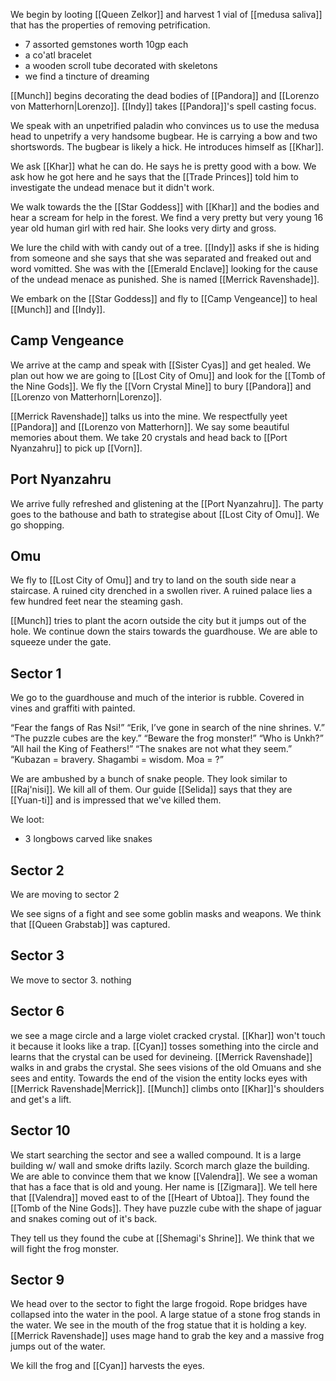 We begin by looting [[Queen Zelkor]] and harvest 1 vial of [[medusa saliva]] that has the properties of removing petrification.

- 7 assorted gemstones worth 10gp each
- a co'atl bracelet
- a wooden scroll tube decorated with skeletons
- we find a tincture of dreaming

[[Munch]] begins decorating the dead bodies of [[Pandora]] and [[Lorenzo von Matterhorn|Lorenzo]]. [[Indy]] takes [[Pandora]]'s spell casting focus. 

We speak with an unpetrified paladin who convinces us to use the medusa head to unpetrify a very handsome bugbear. He is carrying a bow and two shortswords. The bugbear is likely a hick. He introduces himself as [[Khar]].

We ask [[Khar]] what he can do. He says he is pretty good with a bow. We ask how he got here and he says that the [[Trade Princes]] told him to investigate the undead menace but it didn't work.

We walk towards the the [[Star Goddess]] with [[Khar]] and the bodies and hear a scream for help in the forest. We find a very pretty but very young 16 year old human girl with red hair. She looks very dirty and gross.

We lure the child with with candy out of a tree. [[Indy]] asks if she is hiding from someone and she says that she was separated and freaked out and word vomitted. She was with the [[Emerald Enclave]] looking for the cause of the undead menace as punished. She is named [[Merrick Ravenshade]].

We embark on the [[Star Goddess]] and fly to [[Camp Vengeance]] to heal [[Munch]] and [[Indy]].

## Camp Vengeance

We arrive at the camp and speak with [[Sister Cyas]] and get healed. We plan out how we are going to [[Lost City of Omu]] and look for the [[Tomb of the Nine Gods]]. We fly the [[Vorn Crystal Mine]] to bury [[Pandora]] and [[Lorenzo von Matterhorn|Lorenzo]]. 

[[Merrick Ravenshade]] talks us into the mine. We respectfully yeet [[Pandora]] and [[Lorenzo von Matterhorn]]. We say some beautiful memories about them. We take 20 crystals and head back to [[Port Nyanzahru]] to pick up [[Vorn]].

## Port Nyanzahru

We arrive fully refreshed and glistening at the [[Port Nyanzahru]]. The party goes to the bathouse and bath to strategise about [[Lost City of Omu]]. We go shopping.

## Omu

We fly to [[Lost City of Omu]] and try to land on the south side near a staircase. A ruined city drenched in a swollen river. A ruined palace lies a few hundred feet near the steaming gash. 

[[Munch]] tries to plant the acorn outside the city but it jumps out of the hole. We continue down the stairs towards the guardhouse. We are able to squeeze under the gate.

## Sector 1

We go to the guardhouse and much of the interior is rubble. Covered in vines and graffiti with painted.

“Fear the fangs of Ras Nsi!”
“Erik, I’ve gone in search of the nine shrines. V.”
“The puzzle cubes are the key.”
“Beware the frog monster!”
“Who is Unkh?”
“All hail the King of Feathers!”
“The snakes are not what they seem.”
“Kubazan = bravery. Shagambi = wisdom. Moa = ?”

We are ambushed by a bunch of snake people. They look similar to [[Raj'nisi]]. We kill all of them. Our guide [[Selida]] says that they are [[Yuan-ti]] and is impressed that we've killed them.

We loot:
- 3 longbows carved like snakes

## Sector 2

We are moving to sector 2

We see signs of a fight and see some goblin masks and weapons. We think that [[Queen Grabstab]] was captured.

## Sector 3

We move to sector 3. nothing

## Sector 6

we see a mage circle and a large violet cracked crystal. [[Khar]] won't touch it because it looks like a trap. [[Cyan]] tosses something into the circle and learns that the crystal can be used for devineing. [[Merrick Ravenshade]] walks in and grabs the crystal. She sees visions of the old Omuans and she sees and entity. Towards the end of the vision the entity locks eyes with [[Merrick Ravenshade|Merrick]]. [[Munch]] climbs onto [[Khar]]'s shoulders and get's a lift.

## Sector 10

We start searching the sector and see a walled compound. It is a large building w/ wall and smoke drifts lazily. Scorch march glaze the building. We are able to convince them that we know [[Valendra]]. We see a woman that has a face that is old and young. Her name is [[Zigmara]]. We tell here that [[Valendra]] moved east to of the [[Heart of Ubtoa]]. They found the [[Tomb of the Nine Gods]]. They have puzzle cube with the shape of jaguar and snakes coming out of it's back.

They tell us they found the cube at [[Shemagi's Shrine]]. We think that we will fight the frog monster.

## Sector 9

We head over to the sector to fight the large frogoid. Rope bridges have collapsed into the water in the pool. A large statue of a stone frog stands in the water. We see in the mouth of the frog statue that it is holding a key. [[Merrick Ravenshade]] uses mage hand to grab the key and a massive frog jumps out of the water.

We kill the frog and [[Cyan]] harvests the eyes.